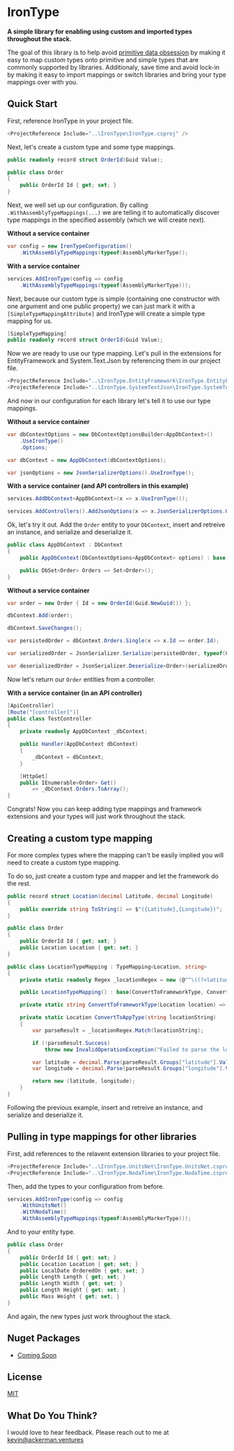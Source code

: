 
# IronType

**A simple library for enabling using custom and imported types throughout the stack.**

The goal of this library is to help avoid [primitive data obsession](https://en.wikipedia.org/wiki/Primitive_data_type) by making it easy to map custom types onto primitive and simple types that are commonly supported by libraries. Additionaly, save time and avoid lock-in by making it easy to import mappings or switch libraries and bring your type mappings over with you.

## Quick Start

First, reference IronType in your project file.
```csharp
<ProjectReference Include="..\IronType\IronType.csproj" />
```

Next, let's create a custom type and some type mappings.

```csharp
public readonly record struct OrderId(Guid Value);

public class Order
{
    public OrderId Id { get; set; }
}
```

Next, we well set up our configuration. By calling `.WithAssemblyTypeMappings(...)` we are telling it to automatically discover type mappings in the specified assembly (which we will create next).

**Without a service container**

```csharp
var config = new IronTypeConfiguration()
    .WithAssemblyTypeMappings(typeof(AssemblyMarkerType));
```

**With a service container**

```csharp
services.AddIronType(config => config
    .WithAssemblyTypeMappings(typeof(AssemblyMarkerType)));
```

Next, because our custom type is simple (containing one constructor with one argument and one public property) we can just mark it with a `[SimpleTypeMappingAttribute]` and IronType will create a simple type mapping for us.

```csharp
[SimpleTypeMapping]
public readonly record struct OrderId(Guid Value);
```

Now we are ready to use our type mapping. Let's pull in the extensions for EntityFramework and System.Text.Json by referencing them in our project file.

```csharp
<ProjectReference Include="..\IronType.EntityFramework\IronType.EntityFramework.csproj" />
<ProjectReference Include="..\IronType.SystemTextJson\IronType.SystemTextJson.csproj" />
```

And now in our configuration for each library let's tell it to use our type mappings.

**Without a service container**

```csharp
var dbContextOptions = new DbContextOptionsBuilder<AppDbContext>()
    .UseIronType()
    .Options;

var dbContext = new AppDbContext(dbContextOptions);

var jsonOptions = new JsonSerializerOptions().UseIronType();
```

**With a service container (and API controllers in this example)**

```csharp
services.AddDbContext<AppDbContext>(x => x.UseIronType());

services.AddControllers().AddJsonOptions(x => x.JsonSerializerOptions.UseIronType());
```

Ok, let's try it out. Add the `Order` entity to your `DbContext`, insert and retreive an instance, and serialize and deserialize it.

```csharp
public class AppDbContext : DbContext
{
    public AppDbContext(DbContextOptions<AppDbContext> options) : base(options) { }

    public DbSet<Order> Orders => Set<Order>();
}
```

**Without a service container**

```csharp
var order = new Order { Id = new OrderId(Guid.NewGuid()) };

dbContext.Add(order);

dbContext.SaveChanges();

var persistedOrder = dbContext.Orders.Single(x => x.Id == order.Id);

var serializedOrder = JsonSerializer.Serialize(persistedOrder, typeof(Order), jsonOptions);

var deserializedOrder = JsonSerializer.Deserialize<Order>(serializedOrder, jsonOptions);
```

Now let's return our `Order` entities from a controller.

**With a service container (in an API controller)**

```csharp
[ApiController]
[Route("[controller]")]
public class TestController
{
    private readonly AppDbContext _dbContext;

    public Handler(AppDbContext dbContext)
    {
        _dbContext = dbContext;
    }

    [HttpGet]
    public IEnumerable<Order> Get()
        => _dbContext.Orders.ToArray();
}
```

Congrats! Now you can keep adding type mappings and framework extensions and your types will just work throughout the stack.

## Creating a custom type mapping

For more complex types where the mapping can't be easily implied you will need to create a custom type mapping.

To do so, just create a custom type and mapper and let the framework do the rest.

```csharp
public record struct Location(decimal Latitude, decimal Longitude)
{
    public override string ToString() => $"({Latitude},{Longitude})";
}

public class Order
{
    public OrderId Id { get; set; }
    public Location Location { get; set; }
}

public class LocationTypeMapping : TypeMapping<Location, string>
{
    private static readonly Regex _locationRegex = new (@"^\((?<latitude>\d+(\.\d+){0,1}),(?<longitude>\d+(\.\d+){0,1})\)$");

    public LocationTypeMapping() : base(ConvertToFrameworkType, ConvertToAppType) { }

    private static string ConvertToFrameworkType(Location location) => location.ToString();

    private static Location ConvertToAppType(string locationString)
    {
        var parseResult = _locationRegex.Match(locationString);

        if (!parseResult.Success)
            throw new InvalidOperationException("Failed to parse the location. Format should be '(###.###,###.###)'");

        var latitude = decimal.Parse(parseResult.Groups["latitude"].Value);
        var longitude = decimal.Parse(parseResult.Groups["longitude"].Value);

        return new (latitude, longitude);
    }
}
```

Following the previous example, insert and retreive an instance, and serialize and deserialize it.

## Pulling in type mappings for other libraries

First, add references to the relavent extension libraries to your project file.

```csharp
<ProjectReference Include="..\IronType.UnitsNet\IronType.UnitsNet.csproj" />
<ProjectReference Include="..\IronType.NodaTime\IronType.NodaTime.csproj" />
```

Then, add the types to your configuration from before.

```csharp
services.AddIronType(config => config
    .WithUnitsNet()
    .WithNodaTime()
    .WithAssemblyTypeMappings(typeof(AssemblyMarkerType)));
```

And to your entity type.

```csharp
public class Order
{
    public OrderId Id { get; set; }
    public Location Location { get; set; }
    public LocalDate OrderedOn { get; set; }
    public Length Length { get; set; }
    public Length Width { get; set; }
    public Length Height { get; set; }
    public Mass Weight { get; set; }
}
```

And again, the new types just work throughout the stack.

## Nuget Packages

- [Coming Soon](https://www.nuget.org/packages/.../)

## License
[MIT](/blob/master/LICENSE)

## What Do You Think?
I would love to hear feedback. Please reach out to me at [kevin@ackerman.ventures](mailto:kevin@ackerman.ventures)